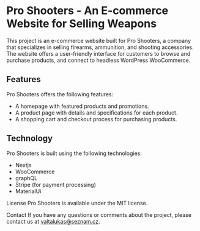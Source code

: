 # Pro Shooters - An E-commerce Website for Selling Weapons
This project is an e-commerce website built for Pro Shooters, a company that specializes in selling firearms, ammunition, and shooting accessories. The website offers a user-friendly interface for customers to browse and purchase products, and connect to headless WordPress WooCommerce. 

## Features
Pro Shooters offers the following features:

- A homepage with featured products and promotions.
- A product page with details and specifications for each product.
- A shopping cart and checkout process for purchasing products.

## Technology
Pro Shooters is built using the following technologies:

- Nextjs
- WooCommerce
- graphQL
- Stripe (for payment processing)
- MaterialUi

License
Pro Shooters is available under the MIT license.

Contact
If you have any questions or comments about the project, please contact us at valtalukas@seznam.cz.

